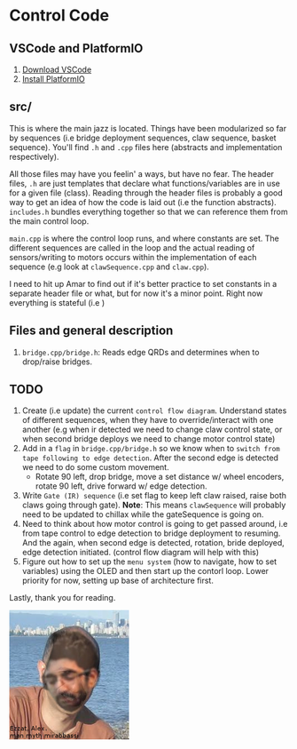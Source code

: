 Control Code 
=== 

VSCode and PlatformIO
--- 
1. [Download VSCode](https://code.visualstudio.com/download)
2. [Install PlatformIO](https://platformio.org/get-started/ide?install=vscode)

src/
--- 
This is where the main jazz is located. Things have been modularized so far by sequences (i.e bridge deployment sequences, claw sequence, basket sequence). You'll find `.h` and `.cpp` files here (abstracts and implementation respectively). 

All those files may have you feelin' a ways, but have no fear. The header files, `.h` are just templates that declare what functions/variables are in use for a given file (class). Reading through the header files is probably a good way to get an idea of how the code is laid out (i.e the function abstracts). `includes.h` bundles everything together so that we can reference them from the main control loop.

`main.cpp` is where the control loop runs, and where constants are set. The different sequences are called in the loop and the actual reading of sensors/writing to motors occurs within the implementation of each sequence (e.g look at `clawSequence.cpp` and `claw.cpp`). 

I need to hit up Amar to find out if it's better practice to set constants in a separate header file or what, but for now it's a minor point. Right now everything is stateful (i.e )

Files and general description 
--- 
1. `bridge.cpp/bridge.h`: Reads edge QRDs and determines when to drop/raise bridges.

TODO
---
1. Create (i.e update) the current `control flow diagram`. Understand states of different sequences, when they have to override/interact with one another (e.g when ir detected we need to change claw control state, or when second bridge deploys we need to change motor control state)
2. Add in a `flag` in `bridge.cpp/bridge.h` so we know when to `switch from tape following to edge detection`. After the second edge is detected we need to do some custom movement.
    - Rotate 90 left, drop bridge, move a set distance w/ wheel encoders, rotate 90 left, drive forward w/ edge detection.
3. Write `Gate (IR) sequence` (i.e set flag to keep left claw raised, raise both claws going through gate). **Note**: This means `clawSequence` will probably need to be updated to chillax while the gateSequence is going on. 
4. Need to think about how motor control is going to get passed around, i.e from tape control to edge detection to bridge deployment to resuming. And the again, when second edge is detected, rotation, bride deployed, edge detection initiated. (control flow diagram will help with this)
5. Figure out how to set up the `menu system` (how to navigate, how to set variables) using the OLED and then start up the contorl loop. Lower priority for now, setting up base of architecture first. 

Lastly, thank you for reading. 

![](https://raw.githubusercontent.com/i-jey/robotsummer/master/images/shariar%20ezzat.jpg)
